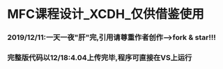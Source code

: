 # MFC课程设计_XCDH_仅供借鉴使用



### 2019/12/11:一天一夜"肝"完,引用请尊重作者创作-->fork & star!!!
### 完整版代码以12/18:4.04上传完毕,程序可直接在VS上运行

